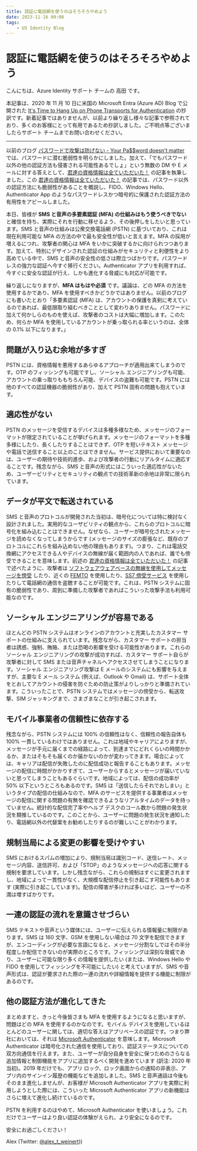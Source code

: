 ```yaml
---
title: 認証に電話網を使うのはそろそろやめよう
date: 2023-11-16 09:00
tags:
    - US Identity Blog
---
```


# 認証に電話網を使うのはそろそろやめよう

こんにちは、Azure Identity サポート チームの 高田 です。
 
本記事は、2020 年 11 月 10 日に米国の Microsoft Entra (Azure AD) Blog で公開された [It's Time to Hang Up on Phone Transports for Authentication](https://techcommunity.microsoft.com/t5/microsoft-entra-azure-ad-blog/it-s-time-to-hang-up-on-phone-transports-for-authentication/ba-p/1751752) の抄訳です。新着記事ではありませんが、以前より繰り返し様々な記事で参照されており、多くのお客様にとって有用であるため抄訳しました。ご不明点等ございましたらサポート チームまでお問い合わせください。

---

以前のブログ [パスワードで攻撃は防げない - Your Pa$$word doesn't matter](https://jpazureid.github.io/blog/azure-active-directory/your-password-doesnt-matter/) では、パスワードに潜む脆弱性を明らかにしました。加えて、「でもパスワード以外の他の認証方法も侵害される可能性あるでしょ」という無数の DM や E メールに対する答えとして、[君達の資格情報は全ていただいた！](https://jpazureid.github.io/blog/azure-active-directory/all-your-creds-are-belong-to-us/) の記事を執筆しました。この [君達の資格情報は全ていただいた！](https://jpazureid.github.io/blog/azure-active-directory/all-your-creds-are-belong-to-us/) の記事では、パスワード以外の認証方法にも脆弱性があることを概説し、FIDO、Windows Hello、Authenticator App のようなパスワードレスかつ暗号的に保護された認証方法の有用性をアピールしました。

本日、皆様が **SMS と音声の多要素認証 (MFA) の仕組みはもう使うべきでない** と確信を持ち、実際にそれを行動に移せるよう、その後押しをしたいと思っています。SMS と音声の仕組みは公衆交換電話網 (PSTN) に基づいており、これは現在利用可能な MFA の方法の中で最も安全性が低いと言えます。MFA の採用が増えるにつれ、攻撃者の関心は MFA をいかに突破するかに向けられつつあります。加えて、特別にデザインされた認証の仕組みがセキュリティと利便性をより高めている中で、SMS と音声の安全性の低さは際立つばかりです。パスワードレスの強力な認証へ今すぐ移行ください。Authenticator アプリを利用すれば、今すぐに安全な認証が行え、しかも進化する脅威にも対応が可能です。

繰り返しになりますが、**MFA はもはや必須** です。議論は、どの MFA の方法を使用するかであり、MFA を使用すべきかどうかではありません。以前のブログにも書いたとおり「多要素認証 (MFA) は、アカウントの保護を真剣に考えているのであれば、最低限取り組むべきこととして変わりありません。パスワードに加えて何かしらのものを使えば、攻撃者のコストは大幅に増加します。このため、何らか MFA を使用しているアカウントが乗っ取られる率というのは、全体の 0.1% 以下になります。」

## 問題が入り込む余地が多すぎ

PSTN には、資格情報を悪用するあらゆるアプローチが適用出来てしまうのです。OTP のフィッシングも可能ですし、ソーシャル エンジニアリングも可能、アカウントの乗っ取りももちろん可能、デバイスの盗難も可能です。PSTN には他のすべての認証機器の脆弱性があり、加えて PSTN 固有の問題も抱えています。

## 適応性がない

PSTN のメッセージを受信するデバイスは多種多様なため、メッセージのフォーマットが限定されていることが挙げられます。メッセージのフォーマットを多種多様にしたり、長くしたりすることはできず、OTP を短いテキスト メッセージや電話で送信すること以上のことはできません。サービス提供において重要なのは、ユーザーの期待や技術的進歩、および攻撃者の行動にリアルタイムに適応することです。残念ながら、SMS と音声の形式にはこういった適応性がないため、ユーザービリティとセキュリティの観点での技術革新の余地は非常に限られています。

## データが平文で転送されている

SMS と音声のプロトコルが開発された当初は、暗号化については特に検討なく設計されました。実用的なユーザビリティの観点から、これらのプロトコルに暗号化を組み込むことはできません。なぜなら、ユーザーが暗号化されたメッセージを読めなくなってしまうからです (メッセージのサイズの膨張など、既存のプロトコルにこれらを組み込めない他の理由もあります)。つまり、これは電話交換網にアクセスできる人やデバイスの無線が届く範囲内の人であれば、誰でも傍受できることを意味します。前述の [君達の資格情報は全ていただいた！](https://jpazureid.github.io/blog/azure-active-directory/all-your-creds-are-belong-to-us/) の記事で述べたように、攻撃者は [ソフトウェアウェアベースの無線を使用してメッセージを傍受](https://www.securitynewspaper.com/2018/02/19/intercept-mobile-communications-calls-messages-easily-without-hacking/) したり、近くの [FEMTO](https://securitywatch.pcmag.com/hacking/314370-black-hat-intercepting-calls-and-cloning-phones-with-femtocells) を使用したり、[SS7 傍受サービス](https://www.theverge.com/2017/6/13/15794292/ss7-hack-dark-web-tap-phone-texts-cyber-crime) を使用したりして電話網の通信を盗聴することが可能です。これは、PSTN システムに固有の脆弱性であり、周到に準備した攻撃者であればこういった攻撃手法も利用可能なのです。

## ソーシャル エンジニアリングが容易である

ほとんどの PSTN システムはオンラインのアカウントと充実したカスタマー サポートの仕組みに支えられています。残念ながら、カスタマー サポートの担当者は誘惑、強制、賄賂、または恐喝の影響を受ける可能性があります。これらのソーシャル エンジニアリングの攻撃が成功すれば、カスタマー サポート自らが攻撃者に対して SMS または音声チャネルへアクセスさせてしまうことになります。ソーシャル エンジニアリング攻撃は E メールのシステムにも影響を与えますが、主要な E メール システム (例えば、Outlook や Gmail) は、サポート全体をとおしてアカウントの侵害を防ぐための防止策がよりしっかりと準備されています。こういったことで、PSTN システムではメッセージの傍受から、転送攻撃、SIM ジャッキングまで、さまざまなことが引き起こされます。

## モバイル事業者の信頼性に依存する

残念ながら、PSTN システムには 100% の信頼性はなく、信頼性の報告自体も 100% 一貫しているわけではありません。これは地域やキャリアによりますが、メッセージが手元に届くまでの経路によって、到達までにどれくらいの時間かかるか、またはそもそも届くのか届かないのかが変わってきます。場合によっては、キャリアは配信が失敗したのに配信成功と報告することもあります。メッセージの配信に時間がかかりすぎて、ユーザーからするとメッセージが届いていないと思ってしまうこともあるぐらいです。地域によっては、配信の成功率が 50% 以下というところもあるのです。SMS は「送信したらそれでおしまい」というタイプの配信の仕組みなので、MFA のサービスを提供する事業者はメッセージの配信に関する問題の有無を確認できるようなリアルタイムのデータを持っていません。統計的な配信完了率やヘルプ デスクのコール数から問題の発生状況を類推しているのです。このことから、ユーザーに問題の発生状況を通知したり、電話網以外の代替案をお勧めしたりするのが難しいことがわかります。

## 規制当局による変更の影響を受けやすい

SMS におけるスパムの増加により、規制当局は識別コード、送信レート、メッセージ内容、送信許可、および「STOP」のようなメッセージへの応答に関する規制を要求しています。しかし残念ながら、これらの規制はすぐに変更されますし、地域によって一貫性がなく、大規模な配信停止を引き起こす可能性もあります (実際に引き起こしています)。配信の障害が多ければ多いほど、ユーザーの不満は増すばかりです。

## 一連の認証の流れを意識させづらい

SMS テキストや音声という媒体には、ユーザーに伝えられる情報量に制限があります。SMS は 160 文字、GSM を使用しない場合は 70 文字を配信できますが、エンコーディングが必要な言語になると、メッセージ分割なしではその半分程度しか配信できないのが実際のところです。フィッシングは深刻な脅威であり、ユーザーに可能な限り多くの情報を提供したい (または、Windows Hello や FIDO を使用してフィッシングを不可能にしたい) と考えていますが、SMS や音声形式は、認証が要求された際の一連の流れや詳細情報を提供する機能に制限があるのです。

## 他の認証方法が進化してきた

まとめますと、きっと今後皆さまも MFA を使用するようになると思いますが、問題はどの MFA を使用するのかなのです。モバイル デバイスを使用しているほとんどのユーザーに関しては、適切な答えはアプリベースの認証です。つまり弊社においては、それは [Microsoft Authenticator](https://www.microsoft.com/authenticator) を意味します。Microsoft Authenticator は暗号化された通信を使用しており、認証ステータスについての双方向通信を行えます。また、ユーザーが自分自身を安全に保つためのさらなる追加情報と制御機能をアプリに追加するべく開発を進めています (訳注: 2020 年当初)。2019 年だけでも、アプリ ロック、ロック画面からの通知の非表示、アプリ内のサインイン履歴の機能などを追加しました。SMS と音声通話は今後もそのまま進化しませんが、お客様が Microsoft Authenticator アプリを実際に利用しようとした際には、こういった Microsoft Authenticator アプリの新機能はさらに増えて進化し続けているのです。

PSTN を利用するのはやめて、Microsoft Authenticator を使いましょう。これだけでユーザーはより良い認証の体験がえられ、より安全になるのです。

安全にお過ごしください！

Alex (Twitter: [@alex_t_weinert](http://twitter.com/alex_t_weinert)))
